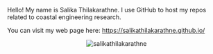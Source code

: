 Hello! 
My name is Salika Thilakarathne. I use GitHub to host my repos related to coastal engineering research.

You can visit my web page here: https://salikathilakarathne.github.io/

<p align="center"> <img src="https://komarev.com/ghpvc/?username=salikathilakarathne&label=Profile%20views&color=ce9927&style=flat" alt="salikathilakarathne" /> </p>
